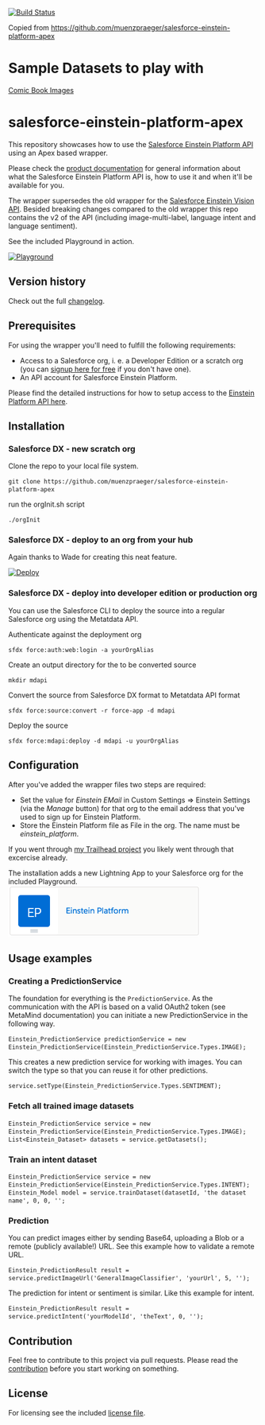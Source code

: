 [![Build Status](https://travis-ci.org/muenzpraeger/salesforce-einstein-platform-apex.svg?branch=master)](https://travis-ci.org/muenzpraeger/salesforce-einstein-platform-apex)

Copied from https://github.com/muenzpraeger/salesforce-einstein-platform-apex

# Sample Datasets to play with
[Comic Book Images](https://drive.google.com/open?id=1AI0pJZMGPYEhedBB-3bURWwDQ6ERZqST)

# salesforce-einstein-platform-apex

This repository showcases how to use the [Salesforce Einstein Platform API](https://metamind.readme.io/) using an Apex based wrapper.

Please check the [product documentation](https://metamind.readme.io/) for general information about what the Salesforce Einstein Platform API is, how to use it and when it'll be available for you.

The wrapper supersedes the old wrapper for the [Salesforce Einstein Vision API](https://github.com/muenzpraeger/salesforce-einstein-vision-apex). Besided breaking changes compared to the old wrapper this repo contains the v2 of the API (including image-multi-label, language intent and language sentiment).

See the included Playground in action.

[![Playground](https://img.youtube.com/vi/poY8wR0pVks/0.jpg)](https://www.youtube.com/watch?v=poY8wR0pVks)

## Version history

Check out the full [changelog](https://github.com/muenzpraeger/salesforce-einstein-platform-apex/blob/master/CHANGELOG.md).

## Prerequisites

For using the wrapper you'll need to fulfill the following requirements:
* Access to a Salesforce org, i. e. a Developer Edition or a scratch org (you can [signup here for free](https://developer.salesforce.com/signup) if you don't have one).
* An API account for Salesforce Einstein Platform.

Please find the detailed instructions for how to setup access to the [Einstein Platform API here](https://metamind.readme.io/docs/what-you-need-to-call-api).

## Installation

### Salesforce DX - new scratch org

Clone the repo to your local file system.

```
git clone https://github.com/muenzpraeger/salesforce-einstein-platform-apex
```

run the orgInit.sh script
```
./orgInit
```

### Salesforce DX - deploy to an org from your hub

Again thanks to Wade for creating this neat feature.

[![Deploy](https://deploy-to-sfdx.com/dist/assets/images/DeployToSFDX.svg)](https://deploy-to-sfdx.com/)


### Salesforce DX - deploy into developer edition or production org

You can use the Salesforce CLI to deploy the source into a regular Salesforce org using the Metatdata API.

Authenticate against the deployment org
```
sfdx force:auth:web:login -a yourOrgAlias
```

Create an output directory for the to be converted source
```
mkdir mdapi
```

Convert the source from Salesforce DX format to Metatdata API format
```
sfdx force:source:convert -r force-app -d mdapi
```

Deploy the source
```
sfdx force:mdapi:deploy -d mdapi -u yourOrgAlias
```


## Configuration

After you've added the wrapper files two steps are required:

* Set the value for _Einstein EMail_ in Custom Settings => Einstein Settings (via the _Manage_ button) for that org to the email address that you've used to sign up for Einstein Platform.
* Store the Einstein Platform file as File in the org. The name must be _einstein_platform_.

If you went through [my Trailhead project](https://trailhead.salesforce.com/projects/build-a-cat-rescue-app-that-recognizes-cat-breeds) you likely went through that excercise already.

The installation adds a new Lightning App to your Salesforce org for the included Playground.
![playground](resources/einstein_platform.png)

## Usage examples
### Creating a PredictionService

The foundation for everything is the `PredictionService`. As the communication with the API is based on a valid OAuth2 token (see MetaMind documentation) you can initiate a new PredictionService in the following way.

```
Einstein_PredictionService predictionService = new Einstein_PredictionService(Einstein_PredictionService.Types.IMAGE);
```

This creates a new prediction service for working with images. You can switch the type so that you can reuse it for other predictions.

```
service.setType(Einstein_PredictionService.Types.SENTIMENT);
```

### Fetch all trained image datasets

```
Einstein_PredictionService service = new Einstein_PredictionService(Einstein_PredictionService.Types.IMAGE);
List<Einstein_Dataset> datasets = service.getDatasets();
```

### Train an intent dataset

```
Einstein_PredictionService service = new Einstein_PredictionService(Einstein_PredictionService.Types.INTENT);
Einstein_Model model = service.trainDataset(datasetId, 'the dataset name', 0, 0, '';
```

### Prediction

You can predict images either by sending Base64, uploading a Blob or a remote (publicly available!) URL. See this example how to validate a remote URL.

```
Einstein_PredictionResult result = service.predictImageUrl('GeneralImageClassifier', 'yourUrl', 5, '');
```

The prediction for intent or sentiment is similar. Like this example for intent.

```
Einstein_PredictionResult result = service.predictIntent('yourModelId', 'theText', 0, '');
```


## Contribution

Feel free to contribute to this project via pull requests. Please read the [contribution](https://github.com/muenzpraeger/salesforce-einstein-platform-apex/blob/master/CONTRIBUTION.md) before you start working on something.

## License

For licensing see the included [license file](https://github.com/muenzpraeger/salesforce-einstein-platform-apex/blob/master/LICENSE.md).
